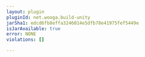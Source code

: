 ```yaml
---
layout: plugin
pluginId: net.wooga.build-unity
jarSha1: edcd6fb8effa3246014e5dfb78e41975fef5449e
isJarAvailable: true
error: NONE
violations: []

---
```

